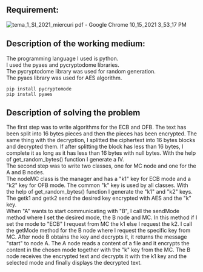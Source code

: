 ## Requirement: ##
![tema_1_SI_2021_miercuri pdf - Google Chrome 10_15_2021 3_53_17 PM](https://user-images.githubusercontent.com/79144278/137490103-66dbf1fd-158e-431f-a19a-9a802ab661a4.png)
## Description of the working medium: ##
The programming language I used is python. <br />
I used the pyaes and pycryptodome libraries. <br />
The pycryptodome library was used for random generation. <br /> 
The pyaes library was used for AES algorithm.
```
pip install pycryptomode
pip install pyaes
```
## Description of solving the problem ##
The first step was to write algorithms for the ECB and OFB. The text has been split into 16 bytes pieces and then the pieces has been encrypted. The same thing with the decryption, I splitted the ciphertext into 16 bytes blocks and decrypted them. If after splitting the block has less than 16 bytes, I complete it as long as it has less than 16 bytes with null bytes. With the help of get_random_bytes() function I generate a IV. <br />
The second step was to write two classes, one for MC node and one for the A and B nodes. <br />
The nodeMC class is the manager and has a "k1" key for ECB mode and a "k2" key for OFB mode. The common "k" key is used by all classes. With the help of get_random_bytes() function I generate the "k1" and "k2" keys. The getk1 and getk2 send the desired key encrypted with AES and the "k" key. <br />
When "A" wants to start communicating with "B", I call the sendMode method where I set the desired mode, the B node and MC. In this method if I set the mode to "ECB" I request from MC the k1 else I request the k2. I call the getMode method for the B node where I request the specific key from MC. After node B obtains the key and decrypts it, it returns the message "start" to node A. The A node reads a content of a file and it encrypts the content in the chosen mode together with the "k" key from the MC. The B node receives the encrypted text and decrypts it with the k1 key and the selected mode and finally displays the decrypted text.
